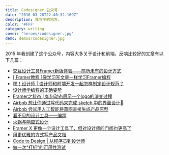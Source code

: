 ```yaml
---
title: Codesigner 公众号
date: "2016-03-28T22:40:32.169Z"
description: 我写字的地方。
color: '#FFF'
category: writing
cover: 'heroes/codesigner.jpg'
demo: demos/codesigner.jpg
---
```


2015 年我创建了这个公众号，内容大多关于设计和前端。反响比较好的文章有以下几篇：

- [交互设计工具Framer新版体验——前所未有的设计方式](https://mp.weixin.qq.com/s/3ywQRJ2Y5rGTOsJCMVb0DA)
- [[ Framer教程 ]像学习写文章一样学习Framer编程](https://mp.weixin.qq.com/s/pGilrGG8YIEVeCYsSCtptg)
- [嘿！设计师 | 设计师和前端开发一起怎样制定设计规范？](https://mp.weixin.qq.com/s/n4QUcU7y7muhMt1Pbj3OCg)
- [设计师学编程的正确姿势](https://mp.weixin.qq.com/s/iGOZCKKCivslOtE9g61FmQ)
- [Framer之状态 | 如何动态展示一个logo的演变过程](https://mp.weixin.qq.com/s/D_MQ_aJBObCc0gBsKs78GQ)
- [Airbnb 想让你通过写代码来完成 sketch 中的界面设计](https://mp.weixin.qq.com/s/JKvnaWSfYOHxJHCGimoAGg)
- [Airbnb 尝试用人工智能将草图直接生成产品原型](https://mp.weixin.qq.com/s/t72C5F4kZNt8jfsmjy__Dw)
- [看不见的设计工具——编程](https://mp.weixin.qq.com/s/3xgx_acrj8IN5DirigvuTw)
- [火锅与响应式设计](https://mp.weixin.qq.com/s/nhvdXX4ZQR2BmXh5AMYnUQ)
- [Framer X 更像一个设计工具了，但对设计师的门槛也更高了](https://mp.weixin.qq.com/s/f8xuJ_WviZMZXwOGFpSoIA)
- [用更优雅的方式写产品文档](https://mp.weixin.qq.com/s/RnCedAeCLJINoxBP4UVudw)
- [Code to Design | 从程序员到设计师](https://mp.weixin.qq.com/s/qzTu-fHmWTwfp4Pj_-SdEg)
- [做一次“打折”的可用性测试](https://mp.weixin.qq.com/s/O6x8B9eDqfNbD284N8gdgQ)